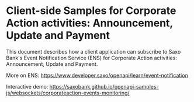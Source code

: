 # Client-side Samples for Corporate Action activities: Announcement, Update and Payment

This document describes how a client application can subscribe to Saxo Bank's Event Notification Service (ENS) for Corporate Action activities: Announcement, Update and Payment.

More on ENS: <https://www.developer.saxo/openapi/learn/event-notification>

Interactive demo: <https://saxobank.github.io/openapi-samples-js/websockets/corporateaction-events-monitoring/>
